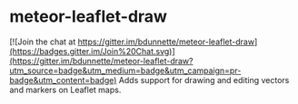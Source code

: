 meteor-leaflet-draw
===================

[![Join the chat at https://gitter.im/bdunnette/meteor-leaflet-draw](https://badges.gitter.im/Join%20Chat.svg)](https://gitter.im/bdunnette/meteor-leaflet-draw?utm_source=badge&utm_medium=badge&utm_campaign=pr-badge&utm_content=badge)
Adds support for drawing and editing vectors and markers on Leaflet maps.
